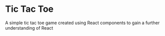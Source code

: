 # Tic Tac Toe 
 A simple tic tac toe game created using React components to gain a further understanding of React
